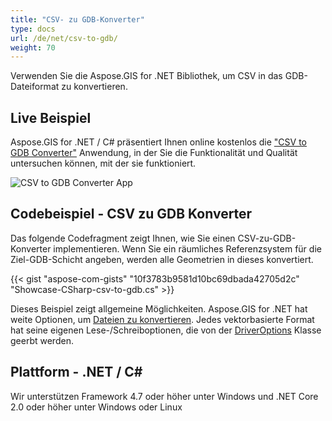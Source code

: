 ```yaml
---
title: "CSV- zu GDB-Konverter"
type: docs
url: /de/net/csv-to-gdb/
weight: 70
---
```


Verwenden Sie die Aspose.GIS for .NET Bibliothek, um CSV in das GDB-Dateiformat zu konvertieren.

## **Live Beispiel**

Aspose.GIS for .NET / C# präsentiert Ihnen online kostenlos die ["CSV to GDB Converter"](https://products.aspose.app/gis/conversion/csv-to-gdb) Anwendung, in der Sie die Funktionalität und Qualität untersuchen können, mit der sie funktioniert.

![CSV to GDB Converter App](conversion.png)

## **Codebeispiel - CSV zu GDB Konverter**

Das folgende Codefragment zeigt Ihnen, wie Sie einen CSV-zu-GDB-Konverter implementieren. Wenn Sie ein räumliches Referenzsystem für die Ziel-GDB-Schicht angeben, werden alle Geometrien in dieses konvertiert. 

{{< gist "aspose-com-gists" "10f3783b9581d10bc69dbada42705d2c" "Showcase-CSharp-csv-to-gdb.cs" >}}

Dieses Beispiel zeigt allgemeine Möglichkeiten. Aspose.GIS for .NET hat weite Optionen, um [Dateien zu konvertieren](https://docs.aspose.com/gis/net/vector-layers/). Jedes vektorbasierte Format hat seine eigenen Lese-/Schreiboptionen, die von der [DriverOptions](https://reference.aspose.com/gis/net/aspose.gis/driveroptions) Klasse geerbt werden.

## **Plattform - .NET / C#**

Wir unterstützen Framework 4.7 oder höher unter Windows und .NET Core 2.0 oder höher unter Windows oder Linux

